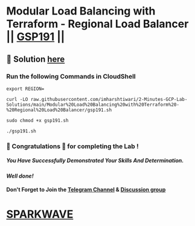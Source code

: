 # Modular Load Balancing with Terraform - Regional Load Balancer || [GSP191](https://www.cloudskillsboost.google/focuses/1207?parent=catalog) ||

## 🔑 Solution [here](https://www.youtube.com/@sparkwave.01)

### Run the following Commands in CloudShell

```
export REGION=
```
```
curl -LO raw.githubusercontent.com/imharshtiwari/2-Minutes-GCP-Lab-Solutions/main/Modular%20Load%20Balancing%20with%20Terraform%20-%20Regional%20Load%20Balancer/gsp191.sh

sudo chmod +x gsp191.sh

./gsp191.sh
```

### 🐼 Congratulations 🎉 for completing the Lab !

##### *You Have Successfully Demonstrated Your Skills And Determination.*

#### *Well done!*

#### Don't Forget to Join the [Telegram Channel](https://t.me/sparkwave.01) & [Discussion group](https://t.me/sparkwave.01chats)

# [SPARKWAVE](https://www.youtube.com/@sparkwave.01)
